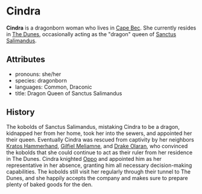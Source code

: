 # Cindra

**Cindra** is a dragonborn woman who lives in [Cape Bec](../../cape-bec). She currently resides in [The Dunes](../../cape-bec/the-dunes), occasionally acting as the "dragon" queen of [Sanctus Salimandus](../../cape-bec/sanctus-salimandus).

## Attributes

- pronouns: she/her
- species: dragonborn
- languages: Common, Draconic
- title: Dragon Queen of Sanctus Salimandus

## History

The kobolds of Sanctus Salimandus, mistaking Cindra to be a dragon, kidnapped her from her home, took her into the sewers, and appointed her their queen. Eventually Cindra was rescued from captivity by her neighbors [Kratos Hammerhand](../../../verdancy/citizenry/kratos-hammerhand.md), [Gilfiel Meliamne](../../../verdancy/citizenry/gilfiel-meliamne.md), and [Drake Olaran](../drake-olaran), who convinced the kobolds that she could continue to act as their ruler from her residence in The Dunes. Cindra knighted [Oppo](../oppo) and appointed him as her representative in her absence, granting him all necessary decision-making capabilities. The kobolds still visit her regularly through their tunnel to The Dunes, and she happily accepts the company and makes sure to prepare plenty of baked goods for the den.

